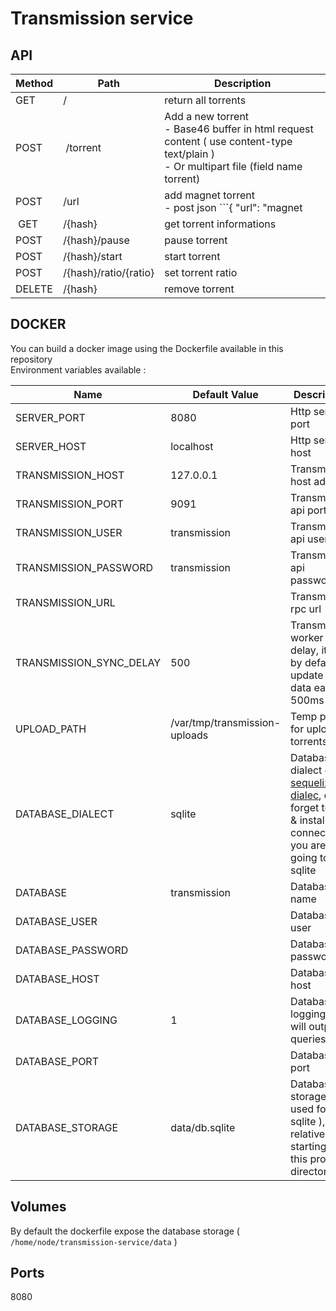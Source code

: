 Transmission service
====================

API   
---   

| Method | Path | Description |  
| ------ | ---- | ------------ |
| GET    | /    | return all torrents |   
| POST   | /torrent | Add a new torrent <br> - Base46 buffer in html request content ( use content-type text/plain ) <br /> - Or multipart file (field name torrent) | 
| POST   | /url | add magnet torrent<br > - post json ```{ "url": "magnet||http" }``` |
| GET    | /{hash} | get torrent informations |   
| POST   | /{hash}/pause | pause torrent |
| POST   | /{hash}/start | start torrent |
| POST   | /{hash}/ratio/{ratio} | set torrent ratio |
| DELETE | /{hash} | remove torrent |

DOCKER   
------   
You can build a docker image using the Dockerfile available in this repository   
Environment variables available :

| Name | Default Value | Description |
| ---- | ------------- | ----------- |
| SERVER_PORT | 8080   | Http server port |
| SERVER_HOST | localhost | Http server host |
| TRANSMISSION_HOST | 127.0.0.1 | Transmission host address |
| TRANSMISSION_PORT | 9091 | Transmission api port |
| TRANSMISSION_USER | transmission | Transmission api user |
| TRANSMISSION_PASSWORD | transmission | Transmission api password |
| TRANSMISSION_URL | | Transmission rpc url |
| TRANSMISSION_SYNC_DELAY | 500 | Transmission worker delay, it will by default update the data each 500ms |
| UPLOAD_PATH | /var/tmp/transmission-uploads | Temp path for uploaded torrents |
| DATABASE_DIALECT | sqlite | Database dialect cf [sequelize dialec](http://docs.sequelizejs.com/en/1.7.0/docs/usage/#dialects), don't forget to fork & install your connector if you are'nt going to use sqlite |
| DATABASE | transmission | Database name |
| DATABASE_USER | | Database user |
| DATABASE_PASSWORD | | Database password |
| DATABASE_HOST | | Database host |
| DATABASE_LOGGING | 1 | Database logging, it will output all queries |
| DATABASE_PORT | | Database port |
| DATABASE_STORAGE | data/db.sqlite | Database storage ( used for sqlite ), use relative path starting from this project directory |

## Volumes

By default the dockerfile expose the database storage ( `/home/node/transmission-service/data` )  

## Ports

8080
